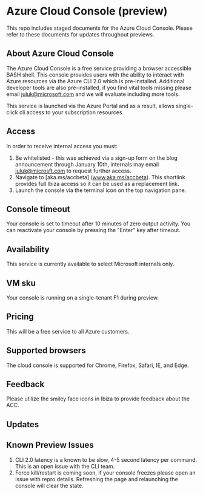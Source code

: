 # Azure Cloud Console (preview)
This repo includes staged documents for the Azure Cloud Console. Please refer to these documents for updates throughout previews.

## About Azure Cloud Console
The Azure Cloud Console is a free service providing a browser accessible BASH shell. 
This console provides users with the ability to interact with Azure resources via the Azure CLI 2.0 which is pre-installed. 
Additional developer tools are also pre-installed, if you find vital tools missing please email juluk@microsoft.com and we will evaluate including more tools. 

This service is launched via the Azure Portal and as a result, allows single-click cli access to your subscription resources.

## Access 
In order to receive internal access you must:

1. Be whitelisted - this was achieved via a sign-up form on the blog announcement through January 10th, internals may email juluk@microsft.com to request further access. <br>
2. Navigate to [aka.ms/accbeta] (www.aka.ms/accbeta). This shortlink provides full Ibiza access so it can be used as a replacement link. <br>
3. Launch the console via the terminal icon on the top navigation pane.

## Console timeout
Your console is set to timeout after 10 minutes of zero output activity. You can reactivate your console by pressing the "Enter" key after timeout.

## Availability
This service is currently available to select Microsoft internals only.

## VM sku
Your console is running on a single-tenant F1 during preview.

## Pricing
This will be a free service to all Azure customers.

## Supported browsers
The cloud console is supported for Chrome, Firefox, Safari, IE, and Edge.

## Feedback
Please utilize the smiley face icons in Ibiza to provide feedback about the ACC.

## Updates

## Known Preview Issues
1. CLI 2.0 latency is a known to be slow, 4-5 second latency per command. This is an open issue with the CLI team.
2. Force kill/restart is coming soon, if your console freezes please open an issue with repro details. Refreshing the page and relaunching the console will clear the state.